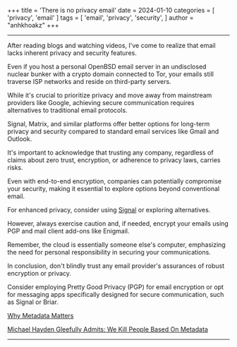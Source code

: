 +++
title = 'There is no privacy email'
date = 2024-01-10
categories = [
    'privacy',
    'email'
]
tags = [
    'email',
    'privacy',
    'security',
]
author = "anhkhoakz"
+++

---

After reading blogs and watching videos, I've come to realize that email lacks
inherent privacy and security features.

Even if you host a personal OpenBSD email server in an undisclosed nuclear
bunker with a crypto domain connected to Tor, your emails still traverse ISP
networks and reside on third-party servers.


While it's crucial to prioritize privacy and move away from mainstream providers
like Google, achieving secure communication requires alternatives to traditional
email protocols.

Signal, Matrix, and similar platforms offer better options for long-term privacy
and security compared to standard email services like Gmail and Outlook.


It's important to acknowledge that trusting any company, regardless of claims
about zero trust, encryption, or adherence to privacy laws, carries risks.

Even with end-to-end encryption, companies can potentially compromise your
security, making it essential to explore options beyond conventional email.


For enhanced privacy, consider using [Signal](https://signal.org/) or exploring
alternatives.

However, always exercise caution and, if needed, encrypt your emails using PGP
and mail client add-ons like Enigmail.

Remember, the cloud is essentially someone else's computer, emphasizing the need
for personal responsibility in securing your communications.


In conclusion, don't blindly trust any email provider's assurances of robust
encryption or privacy.

Consider employing Pretty Good Privacy (PGP) for email encryption or opt for
messaging apps specifically designed for secure communication, such as Signal or
Briar.


[Why Metadata Matters](https://ssd.eff.org/module/why-metadata-matters)

[Michael Hayden Gleefully Admits: We Kill People Based On
Metadata](https://rightedition.com/2014/05/13/michael-hayden-gleefully-admits-kill-people-based-metadata/)


---
